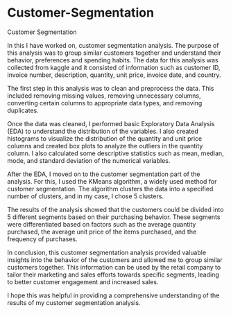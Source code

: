 # Customer-Segmentation
Customer Segmentation



In this I have worked on, customer segmentation analysis. The purpose of this analysis was to group similar customers together and understand their behavior, preferences and spending habits. The data for this analysis was collected from kaggle and it consisted of information such as customer ID, invoice number, description, quantity, unit price, invoice date, and country.

The first step in this analysis was to clean and preprocess the data. This included removing missing values, removing unnecessary columns, converting certain columns to appropriate data types, and removing duplicates.

Once the data was cleaned, I performed basic Exploratory Data Analysis (EDA) to understand the distribution of the variables. I also created histograms to visualize the distribution of the quantity and unit price columns and created box plots to analyze the outliers in the quantity column. I also calculated some descriptive statistics such as mean, median, mode, and standard deviation of the numerical variables.

After the EDA, I moved on to the customer segmentation part of the analysis. For this, I used the KMeans algorithm, a widely used method for customer segmentation. The algorithm clusters the data into a specified number of clusters, and in my case, I chose 5 clusters.

The results of the analysis showed that the customers could be divided into 5 different segments based on their purchasing behavior. These segments were differentiated based on factors such as the average quantity purchased, the average unit price of the items purchased, and the frequency of purchases.

In conclusion, this customer segmentation analysis provided valuable insights into the behavior of the customers and allowed me to group similar customers together. This information can be used by the retail company to tailor their marketing and sales efforts towards specific segments, leading to better customer engagement and increased sales.

I hope this  was helpful in providing a comprehensive understanding of the results of my customer segmentation analysis.
